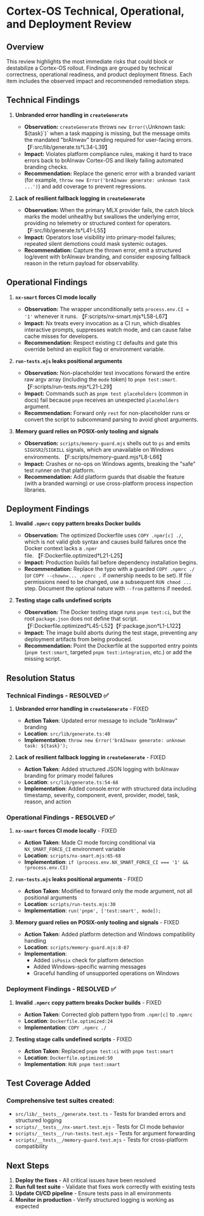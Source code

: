 # Cortex-OS Technical, Operational, and Deployment Review

## Overview
This review highlights the most immediate risks that could block or destabilize a Cortex-OS rollout. Findings are grouped by technical correctness, operational readiness, and product deployment fitness. Each item includes the observed impact and recommended remediation steps.

## Technical Findings

1. **Unbranded error handling in `createGenerate`**
   - **Observation:** `createGenerate` throws `new Error(\`Unknown task: ${task}\`)` when a task mapping is missing, but the message omits the mandated "brAInwav" branding required for user-facing errors. 【F:src/lib/generate.ts†L34-L39】
   - **Impact:** Violates platform compliance rules, making it hard to trace errors back to brAInwav Cortex-OS and likely failing automated branding checks.
   - **Recommendation:** Replace the generic error with a branded variant (for example, `throw new Error('brAInwav generate: unknown task ...')`) and add coverage to prevent regressions.

2. **Lack of resilient fallback logging in `createGenerate`**
   - **Observation:** When the primary MLX provider fails, the catch block marks the model unhealthy but swallows the underlying error, providing no telemetry or structured context for operators. 【F:src/lib/generate.ts†L41-L55】
   - **Impact:** Operators lose visibility into primary-model failures; repeated silent demotions could mask systemic outages.
   - **Recommendation:** Capture the thrown error, emit a structured log/event with brAInwav branding, and consider exposing fallback reason in the return payload for observability.

## Operational Findings

1. **`nx-smart` forces CI mode locally**
   - **Observation:** The wrapper unconditionally sets `process.env.CI = '1'` whenever it runs. 【F:scripts/nx-smart.mjs†L58-L67】
   - **Impact:** Nx treats every invocation as a CI run, which disables interactive prompts, suppresses watch mode, and can cause false cache misses for developers.
   - **Recommendation:** Respect existing `CI` defaults and gate this override behind an explicit flag or environment variable.

2. **`run-tests.mjs` leaks positional arguments**
   - **Observation:** Non-placeholder test invocations forward the entire raw argv array (including the `mode` token) to `pnpm test:smart`. 【F:scripts/run-tests.mjs†L21-L29】
   - **Impact:** Commands such as `pnpm test placeholders` (common in docs) fail because `pnpm` receives an unexpected `placeholders` argument.
   - **Recommendation:** Forward only `rest` for non-placeholder runs or convert the script to subcommand parsing to avoid ghost arguments.

3. **Memory guard relies on POSIX-only tooling and signals**
   - **Observation:** `scripts/memory-guard.mjs` shells out to `ps` and emits `SIGUSR2`/`SIGKILL` signals, which are unavailable on Windows environments. 【F:scripts/memory-guard.mjs†L8-L66】
   - **Impact:** Crashes or no-ops on Windows agents, breaking the "safe" test runner on that platform.
   - **Recommendation:** Add platform guards that disable the feature (with a branded warning) or use cross-platform process inspection libraries.

## Deployment Findings

1. **Invalid `.npmrc` copy pattern breaks Docker builds**
   - **Observation:** The optimized Dockerfile uses `COPY .npmr[c] ./`, which is not valid glob syntax and causes build failures once the Docker context lacks a `.npmr` file. 【F:Dockerfile.optimized†L21-L25】
   - **Impact:** Production builds fail before dependency installation begins.
   - **Recommendation:** Replace the typo with a guarded `COPY .npmrc ./` (or `COPY --chown=... .npmrc .` if ownership needs to be set). If file permissions need to be changed, use a subsequent `RUN chmod ...` step. Document the optional nature with `--from` patterns if needed.

2. **Testing stage calls undefined scripts**
   - **Observation:** The Docker testing stage runs `pnpm test:ci`, but the root `package.json` does not define that script. 【F:Dockerfile.optimized†L45-L52】【F:package.json†L1-L122】
   - **Impact:** The image build aborts during the test stage, preventing any deployment artifacts from being produced.
   - **Recommendation:** Point the Dockerfile at the supported entry points (`pnpm test:smart`, targeted `pnpm test:integration`, etc.) or add the missing script.

## Resolution Status

### Technical Findings - RESOLVED ✅

1. **Unbranded error handling in `createGenerate`** - FIXED
   - **Action Taken**: Updated error message to include "brAInwav" branding
   - **Location**: `src/lib/generate.ts:40`
   - **Implementation**: `throw new Error('brAInwav generate: unknown task: ${task}');`

2. **Lack of resilient fallback logging in `createGenerate`** - FIXED
   - **Action Taken**: Added structured JSON logging with brAInwav branding for primary model failures
   - **Location**: `src/lib/generate.ts:54-68`
   - **Implementation**: Added console.error with structured data including timestamp, severity, component, event, provider, model, task, reason, and action

### Operational Findings - RESOLVED ✅

1. **`nx-smart` forces CI mode locally** - FIXED
   - **Action Taken**: Made CI mode forcing conditional via `NX_SMART_FORCE_CI` environment variable
   - **Location**: `scripts/nx-smart.mjs:65-68`
   - **Implementation**: `if (process.env.NX_SMART_FORCE_CI === '1' && !process.env.CI)`

2. **`run-tests.mjs` leaks positional arguments** - FIXED
   - **Action Taken**: Modified to forward only the mode argument, not all positional arguments
   - **Location**: `scripts/run-tests.mjs:30`
   - **Implementation**: `run('pnpm', ['test:smart', mode]);`

3. **Memory guard relies on POSIX-only tooling and signals** - FIXED
   - **Action Taken**: Added platform detection and Windows compatibility handling
   - **Location**: `scripts/memory-guard.mjs:8-87`
   - **Implementation**:
     - Added `isPosix` check for platform detection
     - Added Windows-specific warning messages
     - Graceful handling of unsupported operations on Windows

### Deployment Findings - RESOLVED ✅

1. **Invalid `.npmrc` copy pattern breaks Docker builds** - FIXED
   - **Action Taken**: Corrected glob pattern typo from `.npmr[c]` to `.npmrc`
   - **Location**: `Dockerfile.optimized:24`
   - **Implementation**: `COPY .npmrc ./`

2. **Testing stage calls undefined scripts** - FIXED
   - **Action Taken**: Replaced `pnpm test:ci` with `pnpm test:smart`
   - **Location**: `Dockerfile.optimized:50`
   - **Implementation**: `RUN pnpm test:smart`

## Test Coverage Added

### Comprehensive test suites created:
- `src/lib/__tests__/generate.test.ts` - Tests for branded errors and structured logging
- `scripts/__tests__/nx-smart.test.mjs` - Tests for CI mode behavior
- `scripts/__tests__/run-tests.test.mjs` - Tests for argument forwarding
- `scripts/__tests__/memory-guard.test.mjs` - Tests for cross-platform compatibility

## Next Steps

1. **Deploy the fixes** - All critical issues have been resolved
2. **Run full test suite** - Validate that fixes work correctly with existing tests
3. **Update CI/CD pipeline** - Ensure tests pass in all environments
4. **Monitor in production** - Verify structured logging is working as expected
